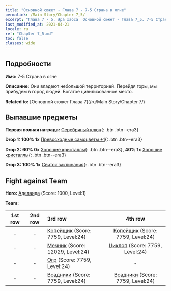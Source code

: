 ```yaml
---
title: "Основной сюжет - Глава 7 - 7-5 Страна в огне"
permalink: /Main Story/Chapter 7_5/
excerpt: "Глава 7 - 5. Эра хаоса  Основной сюжет - Глава 7_5. 7-5 Страна в огне"
last_modified_at: 2021-04-21
locale: ru
ref: "Chapter 7_5.md"
toc: false
classes: wide
---
```


## Подробности

 **Имя:** 7-5 Страна в огне

 **Описание:** Они владеют небольшой территорией. Перейдя горы, мы прибудем в город людей. Богатое цивилизованное место.

 **Related to:** [Основной сюжет Глава 7](/ru/Main Story/Chapter 7/)

## Выпавшие предметы

 **Первая полная награда:** [Серебряный ключ](/ru/Items/con_693/){: .btn .btn--era3}

 **Drop 1:** **100% 1x** [Превосходные самоцветы +1](/ru/Items/mat_23/){: .btn .btn--era3}

 **Drop 2:** **60% 0x** [Хорошие кристаллы](/ru/Items/mat_17/){: .btn .btn--era3}, **40% 1x** [Хорошие кристаллы](/ru/Items/mat_17/){: .btn .btn--era3}

 **Drop 3:** **100% 1x** [Свиток заклинания](/ru/Items/con_694/){: .btn .btn--era3}


## Fight against Team
 **Hero:** [Аделаида](/ru/heroes/Adelaide/) (Score: 1000, Level:1)

 **Team:**


  | 1st row | 2nd row | 3rd row | 4th row |
  |:----:|:----:|:----|:----:|
  | - | - | [Копейщик](/ru/units/Pikeman/) (Score: 7759, Level:24)  | [Копейщик](/ru/units/Pikeman/) (Score: 7759, Level:24)  |
  | - | - | [Мечник](/ru/units/Swordsman/) (Score: 12029, Level:24)  | [Циклоп](/ru/units/Cyclops/) (Score: 7759, Level:24)  |
  | - | - | [Огр](/ru/units/Ogre/) (Score: 7759, Level:24)  | - |
  | - | - | [Всадники](/ru/units/Cavalier/) (Score: 7759, Level:24)  | [Всадники](/ru/units/Cavalier/) (Score: 7759, Level:24)  |


